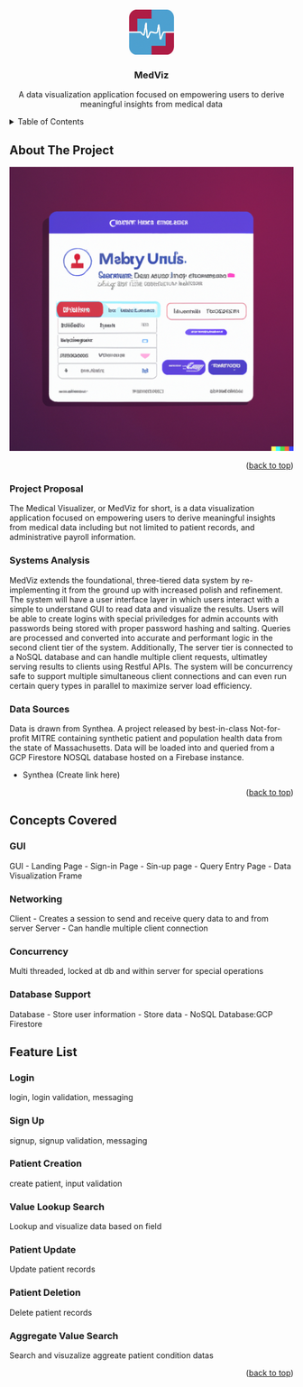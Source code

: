 <!-- Back to top Link -->
<a name="readme-top"></a>

<!-- PROJECT LOGO -->
<br />
<div align="center">
  <a href="https://github.com/Fayed-Gaya/MedViz">
    <img src="images/logo.png" alt="Logo" width="80" height="80">
  </a>

<h3 align="center">MedViz</h3>

  <p align="center">
    A data visualization application focused on empowering users to derive meaningful insights from medical data
  </p>
</div>



<!-- TABLE OF CONTENTS -->
<details>
  <summary>Table of Contents</summary>
  <ol>
    <li>
      <a href="#about-the-project">About The Project</a>
      <ul>
        <li><a href="#project-proposal">Project Proposal</a></li>
        <li><a href="#systems-analysis">Systems Analysis</a></li>
        <li><a href="#data-sources">Data Sources</a></li>
      </ul>
    </li>
    <li>
      <a href="#concepts-covered">Concepts Covered</a>
      <ul>
        <li><a href="#GUI">Graphical User Interface</a></li>
        <li><a href="#networking">Networking</a></li>
        <li><a href="#concurrency">Concurrency</a></li>
        <li><a href="#database-support">Databases</a></li>
      </ul>
    </li>
    <li><a href="#feature-list">Feature List</a>
        <ul>
            <li><a href="#login">Login</a></li>
            <li><a href="#sign-up">Sign-Up</a></li>
            <li><a href="#patient-creation">Patient Creation</a></li>
            <li><a href="#value-lookup-search">Value Lookup Search</a></li>
            <li><a href="#patient-update">Patient Update</a></li>
            <li><a href="#patient-deletion">Patient Deletion</a></li>
            <li><a href="#aggregate-value-search">Aggregate Value Search</a></li>
        </ul>
    </li>
    <li><a href="#feature-list">Project Setup</a></li>
  </ol>
</details>



<!-- ABOUT THE PROJECT -->
## About The Project

[![Product Name Screen Shot][product-screenshot]](https://example.com)

<p align="right">(<a href="#readme-top">back to top</a>)</p>



### Project Proposal
The Medical Visualizer, or MedViz for short, is a data visualization application focused on empowering users to derive meaningful insights from medical data including but not limited to patient records, and administrative payroll information.

### Systems Analysis
MedViz extends the foundational, three-tiered data system by re-implementing it from the ground up with increased polish and refinement. The system will have a user interface layer in which users interact with a simple to understand GUI to read data and visualize the results. Users will be able to create logins with special priviledges for admin accounts with passwords being stored with proper password hashing and salting. Queries are processed and converted into accurate and performant logic in the second client tier of the system. Additionally, The server tier is connected to a NoSQL database and can handle multiple client requests, ultimatley serving results to clients using Restful APIs. The system will be concurrency safe to support multiple simultaneous client connections and can even run certain query types in parallel to maximize server load efficiency.

### Data Sources
Data is drawn from Synthea. A project released by best-in-class Not-for-profit MITRE containing synthetic patient and population health data from the state of Massachusetts. Data will be loaded into and queried from a GCP Firestore NOSQL database hosted on a Firebase instance.
- Synthea (Create link here)


<p align="right">(<a href="#readme-top">back to top</a>)</p>



<!-- Concepts Covered -->
## Concepts Covered

### GUI
GUI
    - Landing Page
    - Sign-in Page
    - Sin-up page
    - Query Entry Page
        - Data Visualization Frame

### Networking
Client
    - Creates a session to send and receive query data to and from server
Server
    - Can handle multiple client connection

### Concurrency
Multi threaded, locked at db and within server for special operations

### Database Support
Database
    - Store user information
    - Store data
    - NoSQL Database:GCP Firestore

<!-- Feature List -->
## Feature List

### Login
login, login validation, messaging

### Sign Up
signup, signup validation, messaging

### Patient Creation
create patient, input validation

### Value Lookup Search
Lookup and visualize data based on field

### Patient Update
Update patient records

### Patient Deletion
Delete patient records

### Aggregate Value Search
Search and visuzalize aggreate patient condition datas

<p align="right">(<a href="#readme-top">back to top</a>)</p>

<!-- MARKDOWN LINKS & IMAGES -->
[product-screenshot]: images/loginTemp.png
